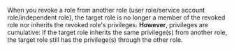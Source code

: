 When you revoke a role from another role (user role/service account
role/independent role), the target role is no longer a member of the revoked
role nor inherits the revoked role's privileges. **However**, privileges are
cumulative: if the target role inherits the same privilege(s) from another role,
the target role still has the privilege(s) through the other role.
